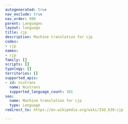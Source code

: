 ```yaml
---
autogenerated: true
nav_exclude: true
nav_order: 999
parent: Languages
layout: language
title: cjp
description: Machine translation for cjp
codes:
- cjp
names:
- cjp
family: []
scripts: []
typology: []
territories: []
supported_apis:
- id: niutrans
  name: Niutrans
  supported_language_count: 381
seo:
  name: Machine translation for cjp
  type: Language
redirect_to: https://en.wikipedia.org/wiki/ISO_639:cjp

---
```


